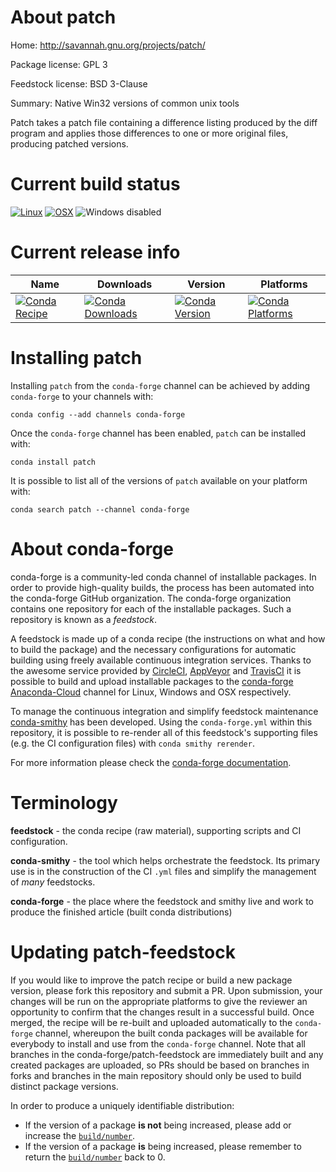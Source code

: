 About patch
===========

Home: http://savannah.gnu.org/projects/patch/

Package license: GPL 3

Feedstock license: BSD 3-Clause

Summary: Native Win32 versions of common unix tools

Patch takes a patch file containing a difference listing produced by the
diff program and applies those differences to one or more original files,
producing patched versions.


Current build status
====================

[![Linux](https://img.shields.io/circleci/project/github/conda-forge/patch-feedstock/master.svg?label=Linux)](https://circleci.com/gh/conda-forge/patch-feedstock)
[![OSX](https://img.shields.io/travis/conda-forge/patch-feedstock/master.svg?label=macOS)](https://travis-ci.org/conda-forge/patch-feedstock)
![Windows disabled](https://img.shields.io/badge/Windows-disabled-lightgrey.svg)

Current release info
====================

| Name | Downloads | Version | Platforms |
| --- | --- | --- | --- |
| [![Conda Recipe](https://img.shields.io/badge/recipe-patch-green.svg)](https://anaconda.org/conda-forge/patch) | [![Conda Downloads](https://img.shields.io/conda/dn/conda-forge/patch.svg)](https://anaconda.org/conda-forge/patch) | [![Conda Version](https://img.shields.io/conda/vn/conda-forge/patch.svg)](https://anaconda.org/conda-forge/patch) | [![Conda Platforms](https://img.shields.io/conda/pn/conda-forge/patch.svg)](https://anaconda.org/conda-forge/patch) |

Installing patch
================

Installing `patch` from the `conda-forge` channel can be achieved by adding `conda-forge` to your channels with:

```
conda config --add channels conda-forge
```

Once the `conda-forge` channel has been enabled, `patch` can be installed with:

```
conda install patch
```

It is possible to list all of the versions of `patch` available on your platform with:

```
conda search patch --channel conda-forge
```


About conda-forge
=================

conda-forge is a community-led conda channel of installable packages.
In order to provide high-quality builds, the process has been automated into the
conda-forge GitHub organization. The conda-forge organization contains one repository
for each of the installable packages. Such a repository is known as a *feedstock*.

A feedstock is made up of a conda recipe (the instructions on what and how to build
the package) and the necessary configurations for automatic building using freely
available continuous integration services. Thanks to the awesome service provided by
[CircleCI](https://circleci.com/), [AppVeyor](https://www.appveyor.com/)
and [TravisCI](https://travis-ci.org/) it is possible to build and upload installable
packages to the [conda-forge](https://anaconda.org/conda-forge)
[Anaconda-Cloud](https://anaconda.org/) channel for Linux, Windows and OSX respectively.

To manage the continuous integration and simplify feedstock maintenance
[conda-smithy](https://github.com/conda-forge/conda-smithy) has been developed.
Using the ``conda-forge.yml`` within this repository, it is possible to re-render all of
this feedstock's supporting files (e.g. the CI configuration files) with ``conda smithy rerender``.

For more information please check the [conda-forge documentation](https://conda-forge.org/docs/).

Terminology
===========

**feedstock** - the conda recipe (raw material), supporting scripts and CI configuration.

**conda-smithy** - the tool which helps orchestrate the feedstock.
                   Its primary use is in the construction of the CI ``.yml`` files
                   and simplify the management of *many* feedstocks.

**conda-forge** - the place where the feedstock and smithy live and work to
                  produce the finished article (built conda distributions)


Updating patch-feedstock
========================

If you would like to improve the patch recipe or build a new
package version, please fork this repository and submit a PR. Upon submission,
your changes will be run on the appropriate platforms to give the reviewer an
opportunity to confirm that the changes result in a successful build. Once
merged, the recipe will be re-built and uploaded automatically to the
`conda-forge` channel, whereupon the built conda packages will be available for
everybody to install and use from the `conda-forge` channel.
Note that all branches in the conda-forge/patch-feedstock are
immediately built and any created packages are uploaded, so PRs should be based
on branches in forks and branches in the main repository should only be used to
build distinct package versions.

In order to produce a uniquely identifiable distribution:
 * If the version of a package **is not** being increased, please add or increase
   the [``build/number``](https://conda.io/docs/user-guide/tasks/build-packages/define-metadata.html#build-number-and-string).
 * If the version of a package **is** being increased, please remember to return
   the [``build/number``](https://conda.io/docs/user-guide/tasks/build-packages/define-metadata.html#build-number-and-string)
   back to 0.

